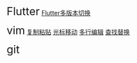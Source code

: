 
<font style="font-size:25px">Flutter</font> 
[Flutter多版本切换](./flutter/flutter多版本切换/README.md)

<font style="font-size:25px">vim</font> 
[复制粘贴](./vim/复制粘贴/README.md)
[光标移动](./vim/光标移动/README.md)
[多行编辑](./vim/多行编辑/README.md)
[查找替换](./vim/查找替换/README.md)

<font style="font-size:25px">git</font> 